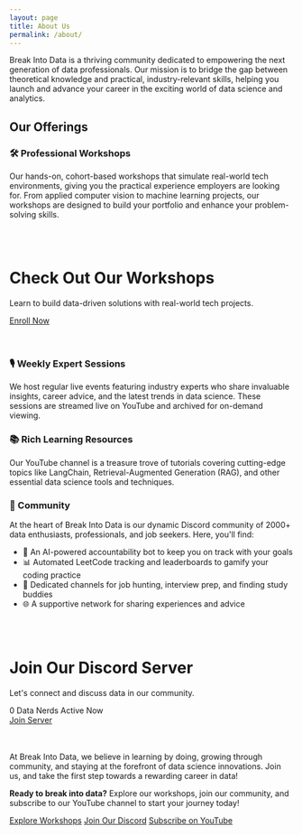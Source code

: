 ```yaml
---
layout: page
title: About Us
permalink: /about/
---
```


Break Into Data is a thriving community dedicated to empowering the next generation of data professionals. Our mission is to bridge the gap between theoretical knowledge and practical, industry-relevant skills, helping you launch and advance your career in the exciting world of data science and analytics.

<h2 class="centered-header">Our Offerings</h2>

### 🛠️ Professional Workshops

Our hands-on, cohort-based workshops that simulate real-world tech environments, giving you the practical experience employers are looking for. From applied computer vision to machine learning projects, our workshops are designed to build your portfolio and enhance your problem-solving skills.

<br><br>
<div class="discord-widget container">
    <h1>Check Out Our Workshops</h1>
    <p class="subtitle">Learn to build data-driven solutions with real-world tech projects.</p>
    <a href="/workshops" class="button primary-button">Enroll Now</a>
</div>
<br><br>

### 🎙️ Weekly Expert Sessions

We host regular live events featuring industry experts who share invaluable insights, career advice, and the latest trends in data science. These sessions are streamed live on YouTube and archived for on-demand viewing.

### 📚 Rich Learning Resources

Our YouTube channel is a treasure trove of tutorials covering cutting-edge topics like LangChain, Retrieval-Augmented Generation (RAG), and other essential data science tools and techniques.

### 🤝 Community

At the heart of Break Into Data is our dynamic Discord community of 2000+ data enthusiasts, professionals, and job seekers. Here, you'll find:

- 🤖 An AI-powered accountability bot to keep you on track with your goals
- 📊 Automated LeetCode tracking and leaderboards to gamify your coding practice
- 💼 Dedicated channels for job hunting, interview prep, and finding study buddies
- 🌐 A supportive network for sharing experiences and advice

<br><br>
<div class="discord-widget container">
    <h1><span class="discord-logo"></span>Join Our Discord Server</h1>
    <p class="subtitle">Let's connect and discuss data in our community.</p>
    <div class="server-stats">
        <div class="active-users">
            <div id="user-avatars"></div>
            <span id="additional-users"></span>
        </div>
    </div>
    <div class="stat-box">
        <span class="online-indicator"></span>
        <span id="online-members">0</span>
        <span class="stat-label">Data Nerds Active Now</span>
    </div>
    <a href="#" id="join-button" class="button primary-button">Join Server</a>
</div>
<script>
    const apiUrl = `https://discord.com/api/guilds/1168693434572345346/widget.json`;    
    fetch(apiUrl)
      .then(response => response.json())
      .then(data => {
        const userAvatars = document.getElementById('user-avatars');
        const additionalUsers = document.getElementById('additional-users');
        document.getElementById('online-members').textContent = data.presence_count;
        document.getElementById('join-button').href = data.instant_invite;
        // Display up to 3 user avatars
        const displayedUsers = data.members.slice(0, 3);
        displayedUsers.forEach(user => {
            const img = document.createElement('img');
            img.src = user.avatar_url;
            img.alt = user.username;
            userAvatars.appendChild(img);
        });
        // Show additional users count if any
        if (data.presence_count > 3) {
            additionalUsers.textContent = `+${data.presence_count - 3}`;
        }
      });
</script>
<br><br>

At Break Into Data, we believe in learning by doing, growing through community, and staying at the forefront of data science innovations. Join us, and take the first step towards a rewarding career in data!

**Ready to break into data?** Explore our workshops, join our community, and subscribe to our YouTube channel to start your journey today!

<div class="cta-buttons">
  <a href="/workshops" class="button primary-button workshops-enroll-button">Explore Workshops</a>
  <a href="#" id="discord-link" class="button primary-button workshops-enroll-button">Join Our Discord</a>
  <a href="https://www.youtube.com/@BreakIntoData" class="button primary-button workshops-enroll-button">Subscribe on YouTube</a>
</div>
